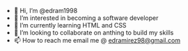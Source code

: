 - 👋 Hi, I’m @edram1998
- 👀 I’m interested in becoming a software developer
- 🌱 I’m currently learning HTML and CSS
- 💞️ I’m looking to collaborate on anthing to build my skills
- 📫 How to reach me email me @ edramirez98@gmail.com

<!---
edram1998/edram1998 is a ✨ special ✨ repository because its `README.md` (this file) appears on your GitHub profile.
You can click the Preview link to take a look at your changes.
--->
